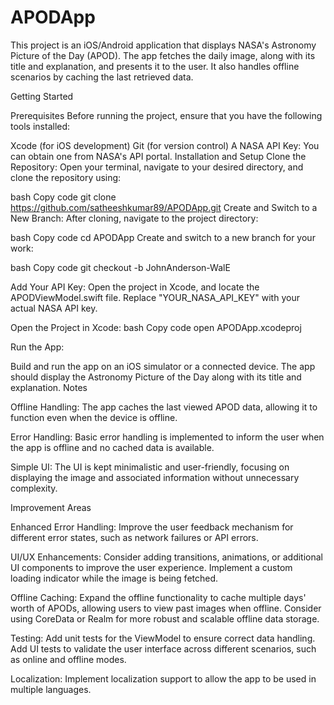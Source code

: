 # APODApp

This project is an iOS/Android application that displays NASA's Astronomy Picture of the Day (APOD). The app fetches the daily image, along with its title and explanation, and presents it to the user. It also handles offline scenarios by caching the last retrieved data.

Getting Started

Prerequisites
Before running the project, ensure that you have the following tools installed:

Xcode (for iOS development)
Git (for version control)
A NASA API Key: You can obtain one from NASA's API portal.
Installation and Setup
Clone the Repository:
Open your terminal, navigate to your desired directory, and clone the repository using:

bash
Copy code
git clone https://github.com/satheeshkumar89/APODApp.git
Create and Switch to a New Branch:
After cloning, navigate to the project directory:

bash
Copy code
cd APODApp
Create and switch to a new branch for your work:

bash
Copy code
git checkout -b JohnAnderson-WalE


Add Your API Key:
Open the project in Xcode, and locate the APODViewModel.swift file. Replace "YOUR_NASA_API_KEY" with your actual NASA API key.


Open the Project in Xcode:
bash
Copy code
open APODApp.xcodeproj


Run the App:

Build and run the app on an iOS simulator or a connected device. The app should display the Astronomy Picture of the Day along with its title and explanation.
Notes

Offline Handling: The app caches the last viewed APOD data, allowing it to function even when the device is offline.


Error Handling: Basic error handling is implemented to inform the user when the app is offline and no cached data is available.

Simple UI: The UI is kept minimalistic and user-friendly, focusing on displaying the image and associated information without unnecessary complexity.


Improvement Areas

Enhanced Error Handling:
Improve the user feedback mechanism for different error states, such as network failures or API errors.

UI/UX Enhancements:
Consider adding transitions, animations, or additional UI components to improve the user experience.
Implement a custom loading indicator while the image is being fetched.

Offline Caching:
Expand the offline functionality to cache multiple days' worth of APODs, allowing users to view past images when offline.
Consider using CoreData or Realm for more robust and scalable offline data storage.

Testing:
Add unit tests for the ViewModel to ensure correct data handling.
Add UI tests to validate the user interface across different scenarios, such as online and offline modes.

Localization:
Implement localization support to allow the app to be used in multiple languages.

